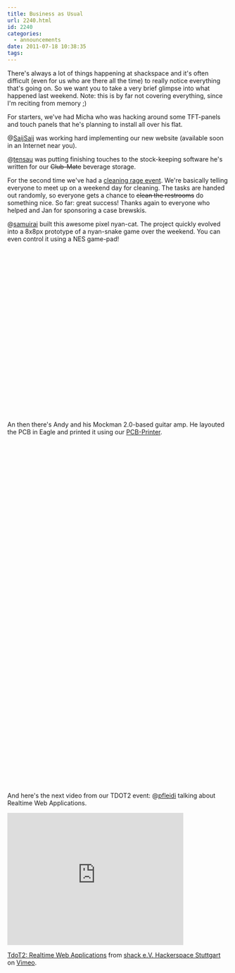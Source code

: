 ```yaml
---
title: Business as Usual
url: 2240.html
id: 2240
categories:
  - announcements
date: 2011-07-18 10:38:35
tags:
---
```


There's always a lot of things happening at shackspace and it's often difficult (even for us who are there all the time) to really notice everything that's going on.  So we want you to  take a very brief glimpse into what happened last weekend.  Note: this is by far not covering everything, since I'm reciting from memory ;)

For starters, we've had Micha who was hacking around some TFT-panels and touch panels that he's planning to install all over his flat.

@[SaijSaij](https://twitter.com/SaijSaij) was working hard implementing our new website (available soon in an Internet near you).

@[tensau](https://twitter.com/tensau) was putting finishing touches to the stock-keeping software he's written for our <del>Club-Mate</del> beverage storage.

For the second time we've had a [cleaning rage event](https://blog.shackspace.de/wiki/doku.php?id=project:cleaningrage).  We're basically telling everyone to meet up on a weekend day for cleaning.  The tasks are handed out randomly, so everyone gets a chance to <del>clean the restrooms</del> do something nice.  So far: great success!  Thanks again to everyone who helped and Jan for sponsoring a case brewskis.

@[samuirai](https://twitter.com/samuirai) built this awesome pixel nyan-cat.  The project quickly evolved into a 8x8px prototype of a nyan-snake game over the weekend. You can even control it using a NES game-pad!
<object style="height: 390px; width: 640px"><param name="movie" value="http://www.youtube.com/v/gjcAkEn6HX0?version=3"><param name="allowFullScreen" value="true"><param name="allowScriptAccess" value="always"><embed src="http://www.youtube.com/v/gjcAkEn6HX0?version=3" type="application/x-shockwave-flash" allowfullscreen="true" allowScriptAccess="always" width="640" height="390"></object>

An then there's Andy and his Mockman 2.0-based guitar amp.  He layouted the PCB in Eagle and printed it using our [PCB-Printer](https://blog.shackspace.de/wiki/doku.php?id=project:beta-layout:pcbprinter).
<object style="height: 390px; width: 640px"><param name="movie" value="http://www.youtube.com/v/JRmVSjb11yA?version=3"><param name="allowFullScreen" value="true"><param name="allowScriptAccess" value="always"><embed src="http://www.youtube.com/v/JRmVSjb11yA?version=3" type="application/x-shockwave-flash" allowfullscreen="true" allowScriptAccess="always" width="640" height="390"></object>

<object style="height: 390px; width: 640px"><param name="movie" value="http://www.youtube.com/v/_DGUUoK_XTA?version=3"><param name="allowFullScreen" value="true"><param name="allowScriptAccess" value="always"><embed src="http://www.youtube.com/v/_DGUUoK_XTA?version=3" type="application/x-shockwave-flash" allowfullscreen="true" allowScriptAccess="always" width="640" height="390"></object>

And here's the next video from our TDOT2 event: @[pfleidi](https://twitter.com/pfleidi) talking about Realtime Web Applications.
<iframe src="http://player.vimeo.com/video/26498297?title=0&amp;byline=0&amp;portrait=0" width="400" height="300" frameborder="0"></iframe>

[TdoT2: Realtime Web Applications](http://vimeo.com/26498297) from [shack e.V. Hackerspace Stuttgart](http://vimeo.com/shackspace) on [Vimeo](http://vimeo.com).